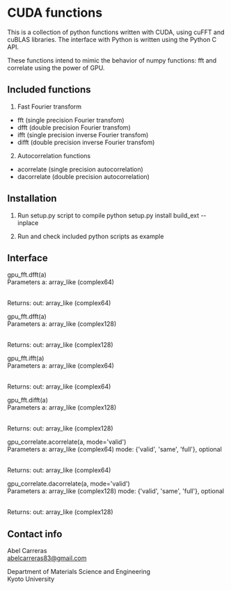 CUDA functions
==============
This is a collection of python functions written with CUDA,
using cuFFT and cuBLAS libraries.
The interface with Python is written using the Python C API.

These functions intend to mimic the behavior of numpy functions: fft and correlate
using the power of GPU.

Included functions
---------------------------------------------------------

1. Fast Fourier transform
  - fft   (single precision Fourier transfom)
  - dfft  (double precision Fourier transfom)
  - ifft  (single precision inverse Fourier transfom)
  - difft (double precision inverse Fourier transfom)

2. Autocorrelation functions
  - acorrelate (single precision autocorrelation)
  - dacorrelate (double precision autocorrelation)


Installation
---------------------------------------------------------

1. Run setup.py script to compile
   python setup.py install build_ext  --inplace

2. Run and check included python scripts as example


Interface
---------------------------------------------------------

gpu_fft.dfft(a)
<br>Parameters    a: array_like (complex64)

<br>Returns:      out: array_like (complex64)

gpu_fft.dfft(a)
<br>Parameters    a: array_like (complex128)

<br>Returns:      out: array_like (complex128)

gpu_fft.ifft(a)
<br>Parameters    a: array_like (complex64)

<br>Returns:      out: array_like (complex64)

gpu_fft.difft(a)
<br>Parameters    a: array_like (complex128)

<br>Returns:      out: array_like (complex128)

gpu_correlate.acorrelate(a, mode='valid')
<br>Parameters    a: array_like (complex64)
                mode: {'valid', 'same', 'full'}, optional

<br>Returns:      out: array_like (complex64)

gpu_correlate.dacorrelate(a, mode='valid')
<br>Parameters    a: array_like (complex128)
                mode: {'valid', 'same', 'full'}, optional

<br>Returns:      out: array_like (complex128)



Contact info
---------------------------------------------------------
Abel Carreras
<br>abelcarreras83@gmail.com

Department of Materials Science and Engineering
<br>Kyoto University